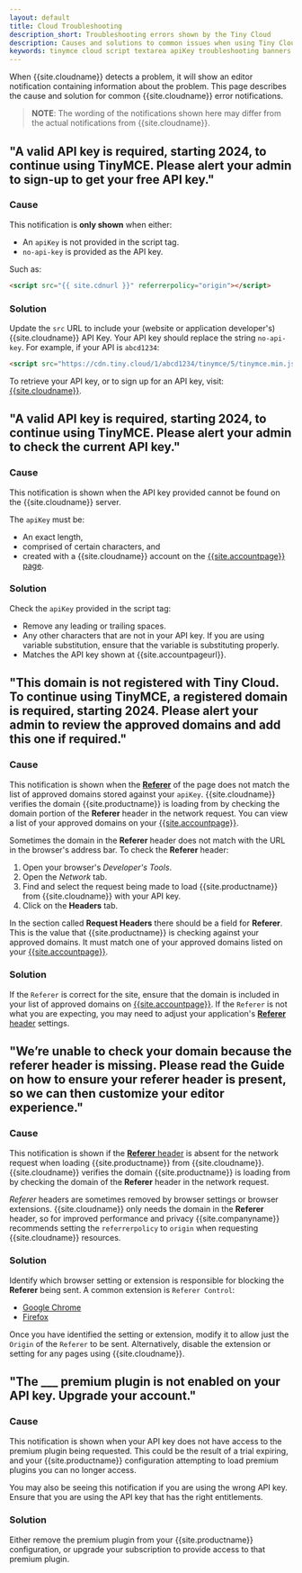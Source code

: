 ```yaml
---
layout: default
title: Cloud Troubleshooting
description_short: Troubleshooting errors shown by the Tiny Cloud
description: Causes and solutions to common issues when using Tiny Cloud
keywords: tinymce cloud script textarea apiKey troubleshooting banners domain referer
---
```


When {{site.cloudname}} detects a problem, it will show an editor notification containing information about the problem. This page describes the cause and solution for common {{site.cloudname}} error notifications.

> **NOTE**: The wording of the notifications shown here may differ from the actual notifications from {{site.cloudname}}.

## "A valid API key is required, starting 2024, to continue using TinyMCE. Please alert your admin to sign-up to get your free API key."

### Cause

This notification is **only shown** when either:

- An `apiKey` is not provided in the script tag.
- `no-api-key` is provided as the API key.

Such as:

```html
<script src="{{ site.cdnurl }}" referrerpolicy="origin"></script>
```

### Solution

Update the `src` URL to include your (website or application developer's) {{site.cloudname}} API Key. Your API key should replace the string `no-api-key`. For example, if your API is `abcd1234`:

```html
<script src="https://cdn.tiny.cloud/1/abcd1234/tinymce/5/tinymce.min.js" referrerpolicy="origin"></script>
```

To retrieve your API key, or to sign up for an API key, visit: [{{site.cloudname}}]({{site.accountsignup}}).

## "A valid API key is required, starting 2024, to continue using TinyMCE. Please alert your admin to check the current API key."

### Cause

This notification is shown when the API key provided cannot be found on the {{site.cloudname}} server.

The `apiKey` must be:

- An exact length,
- comprised of certain characters, and
- created with a {{site.cloudname}} account on the [{{site.accountpage}} page]({{site.accountsignup}}).

### Solution

Check the `apiKey` provided in the script tag:

- Remove any leading or trailing spaces.
- Any other characters that are not in your API key. If you are using variable substitution, ensure that the variable is substituting properly.
- Matches the API key shown at {{site.accountpageurl}}.

## "This domain is not registered with Tiny Cloud. To continue using TinyMCE, a registered domain is required, starting 2024. Please alert your admin to review the approved domains and add this one if required."

### Cause

This notification is shown when the [**Referer**](https://developer.mozilla.org/en-US/docs/Web/HTTP/Headers/Referer) of the page does not match the list of approved domains stored against your `apiKey`. {{site.cloudname}} verifies the domain {{site.productname}} is loading from by checking the domain portion of the **Referer** header in the network request. You can view a list of your approved domains on your [{{site.accountpage}}]({{site.accountpageurl}}).

Sometimes the domain in the **Referer** header does not match with the URL in the browser's address bar. To check the **Referer** header:
1. Open your browser's _Developer's Tools_.
1. Open the _Network_ tab.
1. Find and select the request being made to load {{site.productname}} from {{site.cloudname}} with your API key.
1. Click on the **Headers** tab.

In the section called **Request Headers** there should be a field for **Referer**. This is the value that {{site.productname}} is checking against your approved domains. It must match one of your approved domains listed on your [{{site.accountpage}}]({{site.accountpageurl}}).

### Solution

If the `Referer` is correct for the site, ensure that the domain is included in your list of approved domains on [{{site.accountpage}}]({{site.accountpageurl}}). If the `Referer` is not what you are expecting, you may need to adjust your application's [**Referer** header](https://developer.mozilla.org/en-US/docs/Web/HTTP/Headers/Referer) settings.

## "We’re unable to check your domain because the referer header is missing. Please read the Guide on how to ensure your referer header is present, so we can then customize your editor experience."

### Cause

This notification is shown if the [**Referer** header](https://developer.mozilla.org/en-US/docs/Web/HTTP/Headers/Referer) is absent for the network request when loading {{site.productname}} from {{site.cloudname}}. {{site.cloudname}} verifies the domain {{site.productname}} is loading from by checking the domain of the **Referer** header in the network request.

*Referer* headers are sometimes removed by browser settings or browser extensions. {{site.cloudname}} only needs the domain in the **Referer** header, so for improved performance and privacy {{site.companyname}} recommends setting the `referrerpolicy` to `origin` when requesting {{site.cloudname}} resources.

### Solution

Identify which browser setting or extension is responsible for blocking the **Referer** being sent. A common extension is `Referer Control`:

- [Google Chrome](https://chrome.google.com/webstore/detail/referer-control/hnkcfpcejkafcihlgbojoidoihckciin?hl=en)
- [Firefox](https://addons.mozilla.org/en-US/firefox/addon/referercontrol/)

Once you have identified the setting or extension, modify it to allow just the `Origin` of the `Referer` to be sent. Alternatively, disable the extension or setting for any pages using {{site.cloudname}}.

## "The ___ premium plugin is not enabled on your API key. Upgrade your account."

### Cause

This notification is shown when your API key does not have access to the premium plugin being requested. This could be the result of a trial expiring, and your {{site.productname}} configuration attempting to load premium plugins you can no longer access.

You may also be seeing this notification if you are using the wrong API key. Ensure that you are using the API key that has the right entitlements.

### Solution

Either remove the premium plugin from your {{site.productname}} configuration, or upgrade your subscription to provide access to that premium plugin.

